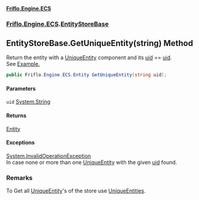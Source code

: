 #### [Friflo.Engine.ECS](index.md 'index')
### [Friflo.Engine.ECS](Friflo.Engine.ECS.md 'Friflo.Engine.ECS').[EntityStoreBase](EntityStoreBase.md 'Friflo.Engine.ECS.EntityStoreBase')

## EntityStoreBase.GetUniqueEntity(string) Method

Return the entity with a [UniqueEntity](UniqueEntity.md 'Friflo.Engine.ECS.UniqueEntity') component and its [uid](UniqueEntity.uid.md 'Friflo.Engine.ECS.UniqueEntity.uid') == [uid](EntityStoreBase.GetUniqueEntity(string).md#Friflo.Engine.ECS.EntityStoreBase.GetUniqueEntity(string).uid 'Friflo.Engine.ECS.EntityStoreBase.GetUniqueEntity(string).uid').<br/>
See <a href="https://github.com/friflo/Friflo.Json.Fliox/blob/main/Engine/README.md#unique-entity">Example.</a>

```csharp
public Friflo.Engine.ECS.Entity GetUniqueEntity(string uid);
```
#### Parameters

<a name='Friflo.Engine.ECS.EntityStoreBase.GetUniqueEntity(string).uid'></a>

`uid` [System.String](https://docs.microsoft.com/en-us/dotnet/api/System.String 'System.String')

#### Returns
[Entity](Entity.md 'Friflo.Engine.ECS.Entity')

#### Exceptions

[System.InvalidOperationException](https://docs.microsoft.com/en-us/dotnet/api/System.InvalidOperationException 'System.InvalidOperationException')  
In case none or more than one [UniqueEntity](UniqueEntity.md 'Friflo.Engine.ECS.UniqueEntity') with the given [uid](EntityStoreBase.GetUniqueEntity(string).md#Friflo.Engine.ECS.EntityStoreBase.GetUniqueEntity(string).uid 'Friflo.Engine.ECS.EntityStoreBase.GetUniqueEntity(string).uid') found.

### Remarks
To Get all [UniqueEntity](UniqueEntity.md 'Friflo.Engine.ECS.UniqueEntity')'s of the store use [UniqueEntities](EntityStoreBase.UniqueEntities.md 'Friflo.Engine.ECS.EntityStoreBase.UniqueEntities').